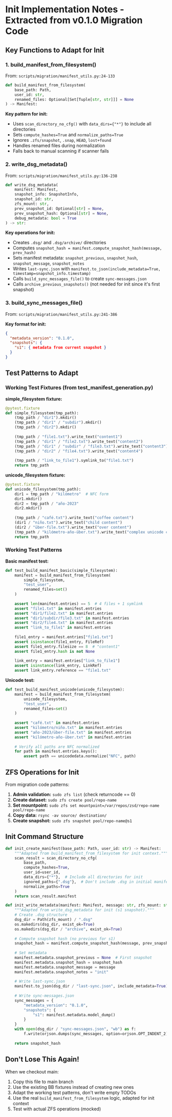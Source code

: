 # Init Implementation Notes - Extracted from v0.1.0 Migration Code

## Key Functions to Adapt for Init

### 1. build_manifest_from_filesystem()
From: `scripts/migration/manifest_utils.py:24-133`

```python
def build_manifest_from_filesystem(
    base_path: Path, 
    user_id: str,
    renamed_files: Optional[Set[Tuple[str, str]]] = None
) -> Manifest:
```

**Key pattern for init:**
- Uses `scan_directory_no_cfg()` with `data_dirs={"*"}` to include all directories
- Sets `compute_hashes=True` and `normalize_paths=True`
- Ignores `.zfs/snapshot`, `.snap`, `HEAD`, `lost+found`
- Handles renamed files during normalization
- Falls back to manual scanning if scanner fails

### 2. write_dsg_metadata()
From: `scripts/migration/manifest_utils.py:136-238`

```python
def write_dsg_metadata(
    manifest: Manifest,
    snapshot_info: SnapshotInfo,
    snapshot_id: str,
    zfs_mount: str,
    prev_snapshot_id: Optional[str] = None,
    prev_snapshot_hash: Optional[str] = None,
    debug_metadata: bool = True
) -> str:
```

**Key operations for init:**
- Creates `.dsg/` and `.dsg/archive/` directories
- Computes `snapshot_hash = manifest.compute_snapshot_hash(message, prev_hash)`
- Sets manifest metadata: `snapshot_previous`, `snapshot_hash`, `snapshot_message`, `snapshot_notes`
- Writes `last-sync.json` with `manifest.to_json(include_metadata=True, timestamp=snapshot_info.timestamp)`
- Calls `build_sync_messages_file()` to create `sync-messages.json`
- Calls `archive_previous_snapshots()` (not needed for init since it's first snapshot)

### 3. build_sync_messages_file()
From: `scripts/migration/manifest_utils.py:241-386`

**Key format for init:**
```json
{
  "metadata_version": "0.1.0",
  "snapshots": {
    "s1": { metadata from current snapshot }
  }
}
```

## Test Patterns to Adapt

### Working Test Fixtures (from test_manifest_generation.py)

**simple_filesystem fixture:**
```python
@pytest.fixture
def simple_filesystem(tmp_path):
    (tmp_path / "dir1").mkdir()
    (tmp_path / "dir1" / "subdir").mkdir()
    (tmp_path / "dir2").mkdir()
    
    (tmp_path / "file1.txt").write_text("content1")
    (tmp_path / "dir1" / "file2.txt").write_text("content2")
    (tmp_path / "dir1" / "subdir" / "file3.txt").write_text("content3")
    (tmp_path / "dir2" / "file4.txt").write_text("content4")
    
    (tmp_path / "link_to_file1").symlink_to("file1.txt")
    return tmp_path
```

**unicode_filesystem fixture:**
```python
@pytest.fixture
def unicode_filesystem(tmp_path):
    dir1 = tmp_path / "kilómetro"  # NFC form
    dir1.mkdir()
    dir2 = tmp_path / "año-2023"
    dir2.mkdir()
    
    (tmp_path / "café.txt").write_text("coffee content")
    (dir1 / "niño.txt").write_text("child content")
    (dir2 / "über-file.txt").write_text("over content")
    (tmp_path / "kilómetro-año-über.txt").write_text("complex unicode content")
    return tmp_path
```

### Working Test Patterns

**Basic manifest test:**
```python
def test_build_manifest_basic(simple_filesystem):
    manifest = build_manifest_from_filesystem(
        simple_filesystem,
        "test_user", 
        renamed_files=set()
    )
    
    assert len(manifest.entries) == 5  # 4 files + 1 symlink
    assert "file1.txt" in manifest.entries
    assert "dir1/file2.txt" in manifest.entries
    assert "dir1/subdir/file3.txt" in manifest.entries
    assert "dir2/file4.txt" in manifest.entries
    assert "link_to_file1" in manifest.entries
    
    file1_entry = manifest.entries["file1.txt"]
    assert isinstance(file1_entry, FileRef)
    assert file1_entry.filesize == 8  # "content1"
    assert file1_entry.hash is not None
    
    link_entry = manifest.entries["link_to_file1"]
    assert isinstance(link_entry, LinkRef)
    assert link_entry.reference == "file1.txt"
```

**Unicode test:**
```python
def test_build_manifest_unicode(unicode_filesystem):
    manifest = build_manifest_from_filesystem(
        unicode_filesystem,
        "test_user",
        renamed_files=set()
    )
    
    assert "café.txt" in manifest.entries
    assert "kilómetro/niño.txt" in manifest.entries
    assert "año-2023/über-file.txt" in manifest.entries
    assert "kilómetro-año-über.txt" in manifest.entries
    
    # Verify all paths are NFC normalized
    for path in manifest.entries.keys():
        assert path == unicodedata.normalize("NFC", path)
```

## ZFS Operations for Init

From migration code patterns:

1. **Admin validation:** `sudo zfs list` (check returncode == 0)
2. **Create dataset:** `sudo zfs create pool/repo-name`
3. **Set mountpoint:** `sudo zfs set mountpoint=/var/repos/zsd/repo-name pool/repo-name`
4. **Copy data:** `rsync -av source/ destination/`
5. **Create snapshot:** `sudo zfs snapshot pool/repo-name@s1`

## Init Command Structure

```python
def init_create_manifest(base_path: Path, user_id: str) -> Manifest:
    """Adapted from build_manifest_from_filesystem for init context."""
    scan_result = scan_directory_no_cfg(
        base_path,
        compute_hashes=True,
        user_id=user_id,
        data_dirs={"*"},  # Include all directories for init
        ignored_paths={".dsg"},  # Don't include .dsg in initial manifest
        normalize_paths=True
    )
    return scan_result.manifest

def init_write_metadata(manifest: Manifest, message: str, zfs_mount: str) -> str:
    """Adapted from write_dsg_metadata for init (s1 snapshot)."""
    # Create .dsg structure
    dsg_dir = Path(zfs_mount) / ".dsg"
    os.makedirs(dsg_dir, exist_ok=True)
    os.makedirs(dsg_dir / "archive", exist_ok=True)
    
    # Compute snapshot hash (no previous for s1)
    snapshot_hash = manifest.compute_snapshot_hash(message, prev_snapshot_hash=None)
    
    # Set metadata
    manifest.metadata.snapshot_previous = None  # First snapshot
    manifest.metadata.snapshot_hash = snapshot_hash
    manifest.metadata.snapshot_message = message
    manifest.metadata.snapshot_notes = "init"
    
    # Write last-sync.json
    manifest.to_json(dsg_dir / "last-sync.json", include_metadata=True)
    
    # Write sync-messages.json
    sync_messages = {
        "metadata_version": "0.1.0",
        "snapshots": {
            "s1": manifest.metadata.model_dump()
        }
    }
    with open(dsg_dir / "sync-messages.json", "wb") as f:
        f.write(orjson.dumps(sync_messages, option=orjson.OPT_INDENT_2))
    
    return snapshot_hash
```

## Don't Lose This Again!

When we checkout main:
1. Copy this file to main branch
2. Use the existing BB fixtures instead of creating new ones
3. Adapt the working test patterns, don't write empty TODOs
4. Use the real `build_manifest_from_filesystem` logic, adapted for init context
5. Test with actual ZFS operations (mocked)